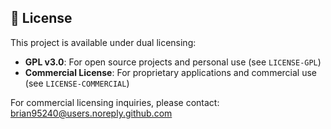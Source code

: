 

## 📄 License

This project is available under dual licensing:

- **GPL v3.0**: For open source projects and personal use (see `LICENSE-GPL`)
- **Commercial License**: For proprietary applications and commercial use (see `LICENSE-COMMERCIAL`)

For commercial licensing inquiries, please contact: brian95240@users.noreply.github.com
